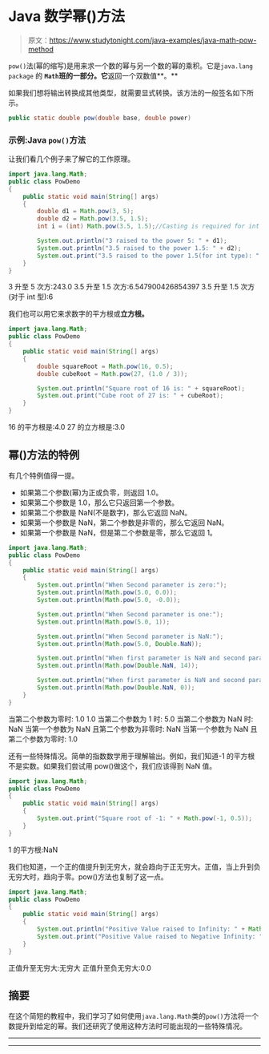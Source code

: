 # Java 数学幂()方法

> 原文：<https://www.studytonight.com/java-examples/java-math-pow-method>

`pow()`法(幂的缩写)是用来求一个数的幂与另一个数的幂的乘积。它是`java.lang package` 的 **`Math`班的一部分。它**返回一个双数值**。**

如果我们想将输出转换成其他类型，就需要显式转换。该方法的一般签名如下所示。

```java
public static double pow(double base, double power)
```

### 示例:Java `pow()`方法

让我们看几个例子来了解它的工作原理。

```java
import java.lang.Math;
public class PowDemo
{
	public static void main(String[] args)
	{
		double d1 = Math.pow(3, 5);
		double d2 = Math.pow(3.5, 1.5);
		int i = (int) Math.pow(3.5, 1.5);//Casting is required for int type

		System.out.println("3 raised to the power 5: " + d1);
		System.out.println("3.5 raised to the power 1.5: " + d2);
		System.out.print("3.5 raised to the power 1.5(for int type): " + i);
	}
}
```

3 升至 5 次方:243.0
3.5 升至 1.5 次方:6.547900426854397
3.5 升至 1.5 次方(对于 int 型):6

我们也可以用它来求数字的平方根或**立方根。**

```java
import java.lang.Math;
public class PowDemo
{
	public static void main(String[] args)
	{
		double squareRoot = Math.pow(16, 0.5);
		double cubeRoot = Math.pow(27, (1.0 / 3));

		System.out.println("Square root of 16 is: " + squareRoot);
		System.out.print("Cube root of 27 is: " + cubeRoot);
	}
}
```

16 的平方根是:4.0
27 的立方根是:3.0

## 幂()方法的特例

有几个特例值得一提。

*   如果第二个参数(幂)为正或负零，则返回 1.0。
*   如果第二个参数是 1.0，那么它只返回第一个参数。
*   如果第二个参数是 NaN(不是数字)，那么它返回 NaN。
*   如果第一个参数是 NaN，第二个参数是非零的，那么它返回 NaN。
*   如果第一个参数是 NaN，但是第二个参数是零，那么它返回 1。

```java
import java.lang.Math;
public class PowDemo
{
	public static void main(String[] args)
	{
		System.out.println("When Second parameter is zero:");
		System.out.println(Math.pow(5.0, 0.0));
		System.out.println(Math.pow(5.0, -0.0));

		System.out.println("When Second parameter is one:");
		System.out.println(Math.pow(5.0, 1));

		System.out.println("When Second parameter is NaN:");
		System.out.println(Math.pow(5.0, Double.NaN));

		System.out.println("When first parameter is NaN and second parameter is non-zero:");
		System.out.println(Math.pow(Double.NaN, 14));

		System.out.println("When first parameter is NaN and second parameter is zero:");
		System.out.println(Math.pow(Double.NaN, 0));
	}
}
```

当第二个参数为零时:
1.0
1.0
当第二个参数为 1 时:
5.0
当第二个参数为 NaN 时:
NaN
当第一个参数为 NaN 且第二个参数为非零时:
NaN
当第一个参数为 NaN 且第二个参数为零时:
1.0

还有一些特殊情况。简单的指数数学用于理解输出。例如，我们知道-1 的平方根不是实数。如果我们尝试用 pow()做这个，我们应该得到 NaN 值。

```java
import java.lang.Math;
public class PowDemo
{
	public static void main(String[] args)
	{
		System.out.print("Square root of -1: " + Math.pow(-1, 0.5));
	}
}
```

1 的平方根:NaN

我们也知道，一个正的值提升到无穷大，就会趋向于正无穷大。正值，当上升到负无穷大时，趋向于零。pow()方法也复制了这一点。

```java
import java.lang.Math;
public class PowDemo
{
	public static void main(String[] args)
	{
		System.out.println("Positive Value raised to Infinity: " + Math.pow(5, Double.POSITIVE_INFINITY));
		System.out.print("Positive Value raised to Negative Infinity: " + Math.pow(5, Double.NEGATIVE_INFINITY));
	}
}
```

正值升至无穷大:无穷大
正值升至负无穷大:0.0

## 摘要

在这个简短的教程中，我们学习了如何使用`java.lang.Math`类的`pow()`方法将一个数提升到给定的幂。我们还研究了使用这种方法时可能出现的一些特殊情况。

* * *

* * *